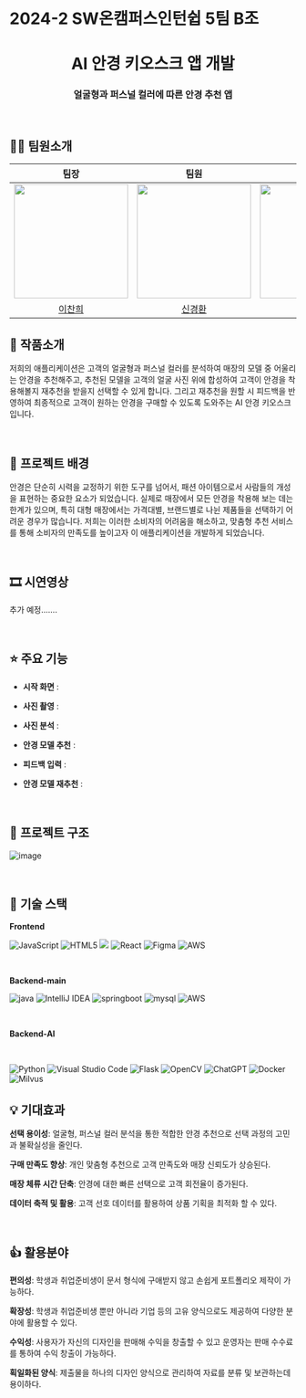 <h1>2024-2 SW온캠퍼스인턴쉽 5팀 B조</h1>
</p>
<h1 align="middle">AI 안경 키오스크 앱 개발</h1>
<h3 align="middle">얼굴형과 퍼스널 컬러에 따른 안경 추천 앱</h3>
<br/>

## 🙋‍♂️ 팀원소개

|팀장|팀원|팀원|팀원|팀원|            
| :---: | :---: | :---: | :---: | :---: | 
|<img src="https://github.com/user-attachments/assets/c98b8b07-0476-4163-bee1-1b83a91f9a54" width="200" height="200"/>|<img src="https://github.com/user-attachments/assets/3cdccdad-64dd-48ca-b2f1-2491c238fec6" width="200" height="200"/>|<img src="https://github.com/user-attachments/assets/85392a15-65d6-4560-8cb7-443058c31fca" width="200" height="200"/>|<img src="https://github.com/user-attachments/assets/d0214ae1-b903-411e-974c-190afc63084c" width="200" height="200"/>|<img src="https://github.com/user-attachments/assets/3a0a5b76-7636-4596-b59f-4591d18d290e" width="200" height="200"/>|  
|[이찬희](https://github.com/llleeco)|[신경환](https://github.com/shinkyounghwan)|[김상헌](https://github.com/shdhkim)|[이지연](https://github.com/ljy6712)|[최리준](https://github.com/88nnn)| 

## 📝 작품소개

저희의 애플리케이션은 고객의 얼굴형과 퍼스널 컬러를 분석하여 매장의 모델 중 어울리는 안경을 추천해주고,
추천된 모델을 고객의 얼굴 사진 위에 합성하여 고객이 안경을 착용해볼지 재추천을 받을지 선택할 수 있게 합니다.
그리고 재추천을 원할 시 피드백을 반영하여 최종적으로 고객이 원하는 안경을 구매할 수 있도록 도와주는 AI 안경 키오스크 입니다.

<br/>

## 🌁 프로젝트 배경
안경은 단순히 시력을 교정하기 위한 도구를 넘어서, 패션 아이템으로서 사람들의 개성을 표현하는 중요한 요소가 되었습니다.
실제로 매장에서 모든 안경을 착용해 보는 데는 한계가 있으며, 특히 대형 매장에서는 가격대별, 브랜드별로 나뉜 제품들을 선택하기 어려운 경우가 많습니다.
저희는 이러한 소비자의 어려움을 해소하고, 맞춤형 추천 서비스를 통해 소비자의 만족도를 높이고자 이 애플리케이션을 개발하게 되었습니다.

<br/>

## 🎞 시연영상

추가 예정.......

<br/>

## ⭐ 주요 기능
- **시작 화면** :
 
- **사진 촬영** : 

- **사진 분석** :
  
- **안경 모델 추천** : 

- **피드백 입력** :
  
- **안경 모델 재추천** : 

<br/>

## 🔨 프로젝트 구조
![image](https://github.com/user-attachments/assets/93303e66-a44d-4be6-9a91-647e2da60d53)


<br/>

## 🔧 기술 스택

**Frontend**

![JavaScript](https://img.shields.io/badge/javascript-%23323330.svg?style=for-the-badge&logo=javascript&logoColor=%23F7DF1E)
![HTML5](https://img.shields.io/badge/html5-%23E34F26.svg?style=for-the-badge&logo=html5&logoColor=white)
<img src="https://img.shields.io/badge/css-1572B6?style=for-the-badge&logo=css3&logoColor=white">
![React](https://img.shields.io/badge/react-%2320232a.svg?style=for-the-badge&logo=react&logoColor=%2361DAFB)
![Figma](https://img.shields.io/badge/figma-%23F24E1E.svg?style=for-the-badge&logo=figma&logoColor=white)
![AWS](https://img.shields.io/badge/AWS-%23FF9900.svg?style=for-the-badge&logo=amazon-aws&logoColor=white)

<br />

**Backend-main**

![java](https://img.shields.io/badge/java-007396?style=for-the-badge&logo=java&logoColor=white)
![IntelliJ IDEA](https://img.shields.io/badge/IntelliJIDEA-000000.svg?style=for-the-badge&logo=intellij-idea&logoColor=white)
![springboot](https://img.shields.io/badge/springboot-6DB33F?style=for-the-badge&logo=springboot&logoColor=white)
![mysql](https://img.shields.io/badge/mysql-4479A1?style=for-the-badge&logo=mysql&logoColor=white)
![AWS](https://img.shields.io/badge/AWS-%23FF9900.svg?style=for-the-badge&logo=amazon-aws&logoColor=white)

<br />

**Backend-AI**

<br/>

![Python](https://img.shields.io/badge/python-3670A0?style=for-the-badge&logo=python&logoColor=ffdd54)
![Visual Studio Code](https://img.shields.io/badge/Visual%20Studio%20Code-0078d7.svg?style=for-the-badge&logo=visual-studio-code&logoColor=white)
![Flask](https://img.shields.io/badge/flask-%23000.svg?style=for-the-badge&logo=flask&logoColor=white)
![OpenCV](https://img.shields.io/badge/opencv-%23white.svg?style=for-the-badge&logo=opencv&logoColor=white)
![ChatGPT](https://img.shields.io/badge/chatGPT-74aa9c?style=for-the-badge&logo=openai&logoColor=white)
![Docker](https://img.shields.io/badge/docker-%230db7ed.svg?style=for-the-badge&logo=docker&logoColor=white)
![Milvus](https://img.shields.io/badge/milvus-%00A1EA?style=for-the-badge&logo=milvus&logoColor=white)


## 💡 기대효과

**선택 용이성**: 얼굴형, 퍼스널 컬러 분석을 통한 적합한 안경 추천으로 선택 과정의 고민과 불확실성을 줄인다.

**구매 만족도 향상**: 개인 맞춤형 추천으로 고객 만족도와 매장 신뢰도가 상승된다. 

**매장 체류 시간 단축**: 안경에 대한 빠른 선택으로 고객 회전율이 증가된다.

**데이터 축적 및 활용**: 고객 선호 데이터를 활용하여 상품 기획을 최적화 할 수 있다.

<br/>

## 👍 활용분야

**편의성**: 학생과 취업준비생이 문서 형식에 구애받지 않고 손쉽게 포트폴리오 제작이 가능하다.

**확장성**: 학생과 취업준비생 뿐만 아니라 기업 등의 고유 양식으로도 제공하여 다양한 분야에 활용할 수 있다.

**수익성**: 사용자가 자신의 디자인을 판매해 수익을 창출할 수 있고 운영자는 판매 수수료를 통하여 수익 창출이 가능하다.

**획일화된 양식**: 제출물을 하나의 디자인 양식으로 관리하여 자료를 분류 및 보관하는데 용이하다.                       
